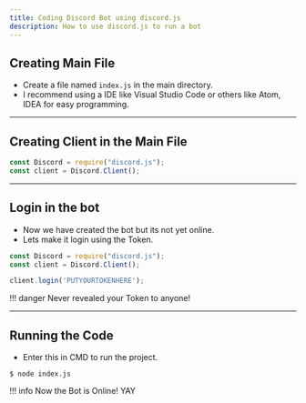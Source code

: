 ```yaml
---
title: Coding Discord Bot using discord.js
description: How to use discord.js to run a bot
---
```


## Creating Main File

* Create a file named `index.js` in the main directory.
* I recommend using a IDE like Visual Studio Code or others like Atom, IDEA for easy programming.

---

## Creating Client in the Main File

```javascript
const Discord = require("discord.js");
const client = Discord.Client();
```

---

## Login in the bot

* Now we have created the bot but its not yet online.
* Lets make it login using the Token.

```javascript
const Discord = require("discord.js");
const client = Discord.Client();

client.login('PUTYOURTOKENHERE');
```

!!! danger
    Never revealed your Token to anyone!

---

## Running the Code

* Enter this in CMD to run the project.

```console
$ node index.js
```

!!! info
    Now the Bot is Online! YAY
